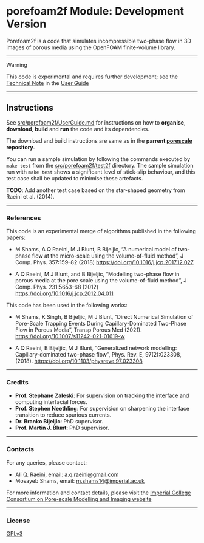 # porefoam2f Module: Development Version

Porefoam2f is a code that simulates incompressible two-phase flow
in 3D images of porous media using the OpenFOAM finite-volume library.

---


> [!WARNING]
> This code is experimental and requires further development;
> see the [Technical Note](./UserGuide.md#technical-note) in the [User Guide](./UserGuide.md)

---

## Instructions

See [src/porefoam2f/UserGuide.md](./UserGuide.md#Installation) for instructions on how to **organise**, **download**, **build** and **run** the code and its dependencies.

The download and build instructions are same as in the **parrent [porescale](https://github.com/aliraeini/porescale) repository**.

You can run a sample simulation by following the commands executed by `make test` from the [src/porefoam2f/test2f](./test2f) directory.
The sample simulation run with `make test` shows a significant level of stick-slip behaviour,
and this test case shall be updated to minimise these artefacts.

**TODO**: Add another test case based on the star-shaped geometry from Raeini et al. (2014).

---

### References

This code is an experimental merge of algorithms published in the following papers:

 - M Shams, A Q Raeini, M J Blunt, B Bijeljic, “A numerical model of two-phase flow at the micro-scale using the volume-of-fluid method”, J Comp. Phys. 357:159–82 (2018) https://doi.org/10.1016/j.jcp.2017.12.027

 - A Q Raeini, M J Blunt, and B Bijeljic, “Modelling two-phase flow in porous media at the pore scale using the volume-of-fluid method”,  J Comp. Phys. 231:5653–68 (2012) https://doi.org/10.1016/j.jcp.2012.04.011


This code has been used in the following works:

 - M Shams, K Singh, B Bijeljic, M J Blunt, “Direct Numerical Simulation of Pore-Scale Trapping Events During Capillary-Dominated Two-Phase Flow in Porous Media”, Transp Porous Med (2021). https://doi.org/10.1007/s11242-021-01619-w

 - A Q Raeini, B Bijeljic, M J Blunt, “Generalized network modelling: Capillary-dominated two-phase flow”, Phys. Rev. E,  97(2):023308, (2018). https://doi.org/10.1103/physreve.97.023308

---

### Credits

* **Prof. Stephane Zaleski**: For supervision on tracking the interface and computing interfacial forces.
* **Prof. Stephen Neethling**: For supervision on sharpening the interface transition to reduce spurious currents.
* **Dr. Branko Bijeljic**: PhD supervisor.
* **Prof. Martin J. Blunt**: PhD supervisor.

---

### Contacts

For any queries, please contact:

* Ali Q. Raeini, email: a.q.raeini@gmail.com
* Mosayeb Shams, email: m.shams14@imperial.ac.uk

For more information and contact details, please visit the [Imperial College Consortium on Pore-scale Modelling and Imaging website](
https://www.imperial.ac.uk/earth-science/research/research-groups/pore-scale-modelling)

---

### License

[GPLv3](https://www.gnu.org/licenses/gpl-3.0.txt)
